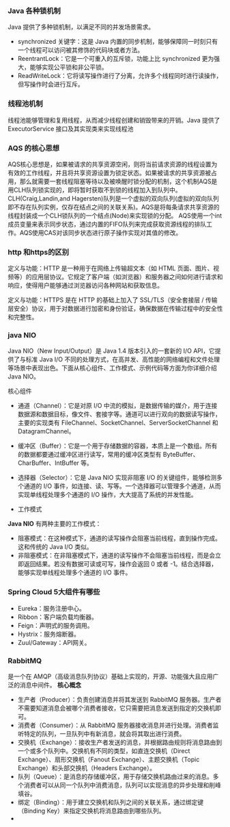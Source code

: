 ### Java 各种锁机制
Java 提供了多种锁机制，以满足不同的并发场景需求。

- synchronized 关键字：这是 Java 内置的同步机制，能够保障同一时刻只有一个线程可以访问被其修饰的代码块或者方法。
- ReentrantLock：它是一个可重入的互斥锁，功能上比 synchronized 更为强大，能够实现公平锁和非公平锁。
- ReadWriteLock：它将读写操作进行了分离，允许多个线程同时进行读操作，但写操作时会进行互斥。

### 线程池机制
线程池能够管理和复用线程，从而减少线程创建和销毁带来的开销。Java 提供了 ExecutorService 接口及其实现类来实现线程池

### AQS 的核心思想
AQS核心思想是，如果被请求的共享资源空闲，则将当前请求资源的线程设置为有效的工作线程，并且将共享资源设置为锁定状态。如果被请求的共享资源被占用，那么就需要一套线程阻塞等待以及被唤醒时锁分配的机制，这个机制AQS是用CLH队列锁实现的，即将暂时获取不到锁的线程加入到队列中。 CLH(Craig,Landin,and Hagersten)队列是一个虚拟的双向队列(虚拟的双向队列即不存在队列实例，仅存在结点之间的关联关系)。AQS是将每条请求共享资源的线程封装成一个CLH锁队列的一个结点(Node)来实现锁的分配。 AQS使用一个int成员变量来表示同步状态，通过内置的FIFO队列来完成获取资源线程的排队工作。AQS使用CAS对该同步状态进行原子操作实现对其值的修改。

### http 和https的区别
定义与功能：HTTP 是一种用于在网络上传输超文本（如 HTML 页面、图片、视频等）的应用层协议。它规定了客户端（如浏览器）和服务器之间如何进行请求和响应，使得用户能够通过浏览器访问各种网站和获取信息。

定义与功能：HTTPS 是在 HTTP 的基础上加入了 SSL/TLS（安全套接层 / 传输层安全）协议，用于对数据进行加密和身份验证，确保数据在传输过程中的安全性和完整性。

### java NIO
Java NIO（New Input/Output）是 Java 1.4 版本引入的一套新的 I/O API，它提供了与标准 Java I/O 不同的处理方式，在高并发、高性能的网络编程和文件处理等场景中表现出色。下面从核心组件、工作模式、示例代码等方面为你详细介绍 Java NIO。

核心组件

- 通道（Channel）：它是对原 I/O 中流的模拟，是数据传输的媒介，用于连接数据源和数据目标，像文件、套接字等。通道可以进行双向的数据读写操作，主要的实现类有 FileChannel、SocketChannel、ServerSocketChannel 和 DatagramChannel。
- 缓冲区（Buffer）：它是一个用于存储数据的容器，本质上是一个数组。所有的数据都要通过缓冲区进行读写，常用的缓冲区类型有 ByteBuffer、CharBuffer、IntBuffer 等。
- 选择器（Selector）：它是 Java NIO 实现非阻塞 I/O 的关键组件，能够检测多个通道的 I/O 事件，如连接、读、写等。一个选择器可以管理多个通道，从而实现单线程处理多个通道的 I/O 操作，大大提高了系统的并发性能。

- 工作模式

**Java NIO** 有两种主要的工作模式：

- 阻塞模式：在这种模式下，通道的读写操作会阻塞当前线程，直到操作完成。这和传统的 Java I/O 类似。
- 非阻塞模式：在非阻塞模式下，通道的读写操作不会阻塞当前线程，而是会立即返回结果。若没有数据可读或可写，操作会返回 0 或者 -1。结合选择器，能够实现单线程处理多个通道的 I/O 事件。

### Spring Cloud 5大组件有哪些

- Eureka：服务注册中心。
- Ribbon：客户端负载均衡器。
- Feign：声明式的服务调用。
- Hystrix：服务熔断器。
- Zuul/Gateway：API网关。

### RabbitMQ
是一个在 AMQP（高级消息队列协议）基础上实现的，开源、功能强大且应用广泛的消息中间件。
**核心概念**

- 生产者（Producer）：负责创建消息并将其发送到 RabbitMQ 服务器。生产者不需要知道消息会被哪个消费者接收，它只需要把消息发送到指定的交换机即可。
- 消费者（Consumer）：从 RabbitMQ 服务器接收消息并进行处理。消费者监听特定的队列，一旦队列中有新消息，就会将其取出进行消费。
- 交换机（Exchange）：接收生产者发送的消息，并根据路由规则将消息路由到一个或多个队列中。交换机有不同的类型，如直连交换机（Direct Exchange）、扇形交换机（Fanout Exchange）、主题交换机（Topic Exchange）和头部交换机（Headers Exchange）。
- 队列（Queue）：是消息的存储缓冲区，用于存储交换机路由过来的消息。多个消费者可以从同一个队列中消费消息，队列可以实现消息的异步处理和削峰填谷。
- 绑定（Binding）：用于建立交换机和队列之间的关联关系，通过绑定键（Binding Key）来指定交换机将消息路由到哪些队列。
- 